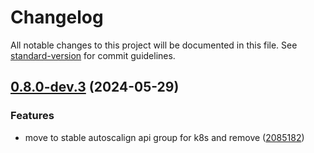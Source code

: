 # Changelog

All notable changes to this project will be documented in this file. See [standard-version](https://github.com/conventional-changelog/standard-version) for commit guidelines.

## [0.8.0-dev.3](https://github.com/Seven-of-Di/ben/compare/v0.8.0-dev.2...v0.8.0-dev.3) (2024-05-29)


### Features

* move to stable autoscalign api group for k8s and remove ([2085182](https://github.com/Seven-of-Di/ben/commit/2085182f7b8f08756820f5d7762f331326ff42ab))
